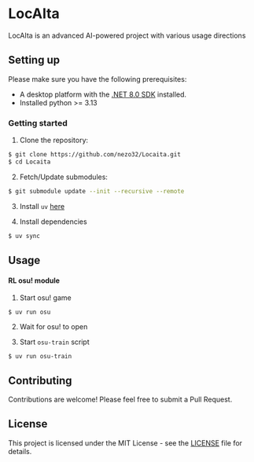 # LocAIta

LocAIta is an advanced AI-powered project with various usage directions

## Setting up

Please make sure you have the following prerequisites:

- A desktop platform with the [.NET 8.0 SDK](https://dotnet.microsoft.com/download) installed.
- Installed python >= 3.13

### Getting started

1. Clone the repository:

```sh
$ git clone https://github.com/nezo32/Locaita.git
$ cd Locaita
```

2. Fetch/Update submodules:

```sh
$ git submodule update --init --recursive --remote
```

3. Install `uv` [here](https://docs.astral.sh/uv/getting-started/installation/)

4. Install dependencies

```sh
$ uv sync
```

## Usage

#### RL osu! module

1. Start osu! game

```
$ uv run osu
```

2. Wait for osu! to open

3. Start `osu-train` script

```
$ uv run osu-train
```

## Contributing

Contributions are welcome! Please feel free to submit a Pull Request.

## License

This project is licensed under the MIT License - see the [LICENSE](LICENSE) file for details.
